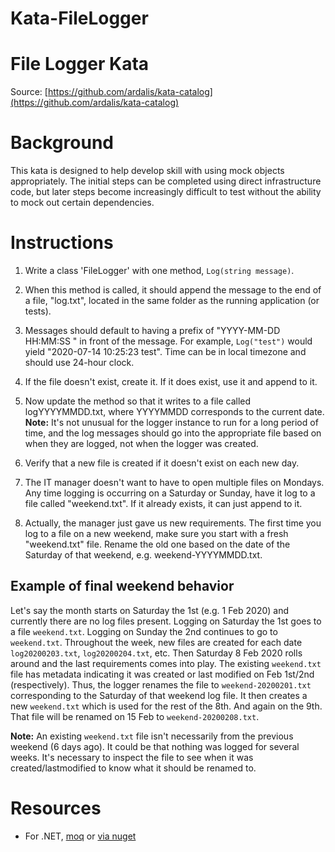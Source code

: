 # Kata-FileLogger

File Logger Kata
================

Source: [https://github.com/ardalis/kata-catalog](https://github.com/ardalis/kata-catalog)

# Background

This kata is designed to help develop skill with using mock objects appropriately. The initial steps can be completed using direct infrastructure code, but later steps become increasingly difficult to test without the ability to mock out certain dependencies.

# Instructions

1. Write a class 'FileLogger' with one method, ``Log(string message)``.

1. When this method is called, it should append the message to the end of a file, "log.txt", located in the same folder as the running application (or tests).

1. Messages should default to having a prefix of "YYYY-MM-DD HH:MM:SS " in front of the message. For example, `Log("test")` would yield "2020-07-14 10:25:23 test". Time can be in local timezone and should use 24-hour clock.

1. If the file doesn't exist, create it. If it does exist, use it and append to it.

1. Now update the method so that it writes to a file called logYYYYMMDD.txt, where YYYYMMDD corresponds to the current date. **Note:** It's not unusual for the logger instance to run for a long period of time, and the log messages should go into the appropriate file based on when they are logged, not when the logger was created.

1. Verify that a new file is created if it doesn't exist on each new day.

1. The IT manager doesn't want to have to open multiple files on Mondays. Any time logging is occurring on a Saturday or Sunday, have it log to a file called "weekend.txt". If it already exists, it can just append to it.

1. Actually, the manager just gave us new requirements. The first time you log to a file on a new weekend, make sure you start with a fresh "weekend.txt" file. Rename the old one based on the date of the Saturday of that weekend, e.g. weekend-YYYYMMDD.txt.

## Example of final weekend behavior

Let's say the month starts on Saturday the 1st (e.g. 1 Feb 2020) and currently there are no log files present. Logging on Saturday the 1st goes to a file `weekend.txt`. Logging on Sunday the 2nd continues to go to `weekend.txt`. Throughout the week, new files are created for each date `log20200203.txt`, `log20200204.txt`, etc. Then Saturday 8 Feb 2020 rolls around and the last requirements comes into play. The existing `weekend.txt` file has metadata indicating it was created or last modified on Feb 1st/2nd (respectively). Thus, the logger renames the file to `weekend-20200201.txt` corresponding to the Saturday of that weekend log file. It then creates a new `weekend.txt` which is used for the rest of the 8th. And again on the 9th. That file will be renamed on 15 Feb to `weekend-20200208.txt`.

**Note:** An existing `weekend.txt` file isn't necessarily from the previous weekend (6 days ago). It could be that nothing was logged for several weeks. It's necessary to inspect the file to see when it was created/lastmodified to know what it should be renamed to.

# Resources

- For .NET, [moq](https://github.com/moq/moq) or [via nuget](https://www.nuget.org/packages/Moq)
